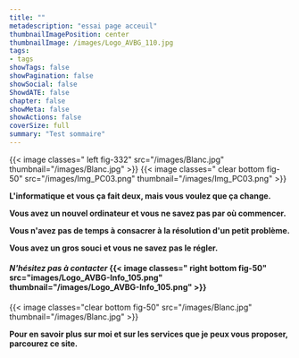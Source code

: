 ```yaml
---
title: ""
metadescription: "essai page acceuil"
thumbnailImagePosition: center
thumbnailImage: /images/Logo_AVBG_110.jpg
tags:
- tags
showTags: false
showPagination: false
showSocial: false
ShowdATE: false
chapter: false
showMeta: false
showActions: false
coverSize: full
summary: "Test sommaire"
---
```

{{< image classes=" left fig-332" src="/images/Blanc.jpg" thumbnail="/images/Blanc.jpg"  >}}
{{< image classes=" clear bottom fig-50" src="/images/Img_PC03.png" thumbnail="/images/Img_PC03.png"  >}}



**L'informatique et vous ça fait deux, mais vous voulez que ça change.**

**Vous avez un nouvel ordinateur et vous ne savez pas par où commencer.**

**Vous n'avez pas de temps à consacrer à la résolution d'un petit problème.**

**Vous avez un gros souci et vous ne savez pas le régler.**


#### _N'hésitez pas à contacter_ {{< image classes=" right bottom  fig-50" src="images/Logo_AVBG-Info_105.png" thumbnail="/images/Logo_AVBG-Info_105.png"  >}}



{{< image classes="clear bottom fig-50" src="/images/Blanc.jpg" thumbnail="/images/Blanc.jpg"  >}}

**Pour en savoir plus sur moi et sur les services que je peux vous proposer, parcourez ce site.**